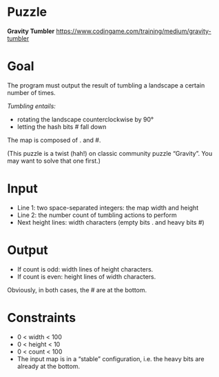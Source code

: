 # Puzzle
**Gravity Tumbler** https://www.codingame.com/training/medium/gravity-tumbler

# Goal
The program must output the result of tumbling a landscape a certain number of times.

*Tumbling entails:*  
* rotating the landscape counterclockwise by 90°
* letting the hash bits # fall down

The map is composed of . and #.

(This puzzle is a twist (hah!) on classic community puzzle “Gravity”. You may want to solve that one first.)

# Input
* Line 1: two space-separated integers: the map width and height
* Line 2: the number count of tumbling actions to perform
* Next height lines: width characters (empty bits . and heavy bits #)

# Output
* If count is odd: width lines of height characters.
* If count is even: height lines of width characters.

Obviously, in both cases, the # are at the bottom.

# Constraints
* 0 < width < 100
* 0 < height < 10
* 0 < count < 100
* The input map is in a “stable” configuration, i.e. the heavy bits are already at the bottom.
